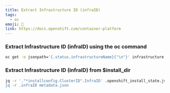 ```yaml
---
title: Extract Infrastructure ID (infraID)
tags:
  - oc
emoji: 🔧
link: https://docs.openshift.com/container-platform
---
```


### Extract Infrastructure ID (infraID) using the oc command

```sh
oc get -o jsonpath='{.status.infrastructureName}{"\n"}' infrastructure cluster
```

### Extract Infrastructure ID (infraID) from \$install_dir

```sh
jq -r '."*installconfig.ClusterID".InfraID' .openshift_install_state.json'
jq -r .infraID metadata.json
```
